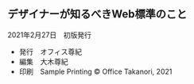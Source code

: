 <section id="colophon" role="doc-colophon">

## デザイナーが知るべきWeb標準のこと
2021年2月27日　初版発行
- 発行　オフィス尊紀
- 編集　大木尊紀
- 印刷　Sample Printing
© Office Takanori, 2021

</section>